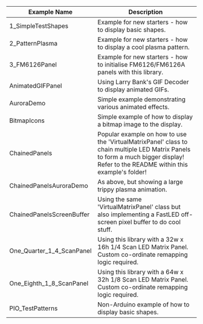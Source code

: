 | Example Name |Description  |           
|--|--|                                                                                                        
|1_SimpleTestShapes         |Example for new starters - how to display basic shapes.                                                              |
|2_PatternPlasma            |Example for new starters - how to display a cool plasma pattern.                                                             |
|3_FM6126Panel              |Example for new starters - how to initialise FM6126/FM6126A panels with this library. 
|AnimatedGIFPanel           |Using Larry Bank's GIF Decoder to display animated GIFs.                                             |
|AuroraDemo                 |Simple example demonstrating various animated effects.                                                         |
|BitmapIcons                |Simple example of how to display a bitmap image to the display.                                                        |
|ChainedPanels              |Popular example on how to use the 'VirtualMatrixPanel' class to chain multiple LED Matrix Panels to form a much bigger display! Refer to the README within this example's folder! |
|ChainedPanelsAuroraDemo    |As above, but showing a large trippy plasma animation.                                                                 |
|ChainedPanelsScreenBuffer  |Using the same 'VirtualMatrixPanel' class but also implementing a FastLED off-screen pixel buffer to do cool stuff. |
|One_Quarter_1_4_ScanPanel  |Using this library with a 32w x 16h 1/4 Scan LED Matrix Panel. Custom co-ordinate remapping logic required.                               |
|One_Eighth_1_8_ScanPanel   |Using this library with a 64w x 32h 1/8 Scan LED Matrix Panel. Custom co-ordinate remapping logic required.
|PIO_TestPatterns           |Non-Arduino example of how to display basic shapes.                                                                    |
